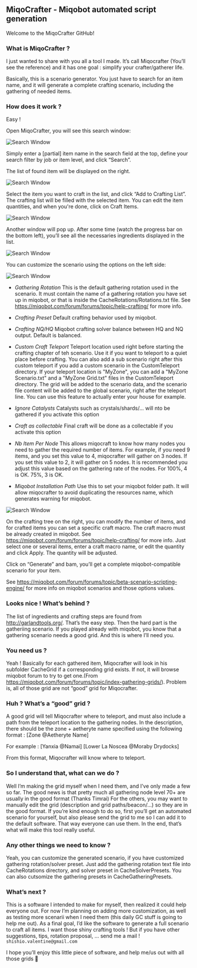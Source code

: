 ## MiqoCrafter - Miqobot automated script generation

Welcome to the MiqoCrafter GitHub!

### What is MiqoCrafter ?

I just wanted to share with you all a tool I made.
It’s call Miqocrafter (You’ll see the reference) and it has one goal : simplify your crafter/gatherer life.

Basically, this is a scenario generator.
You just have to search for an item name, and it will generate a complete crafting scenario, including the gathering of needed items.

### How does it work ?

Easy ! 

Open MiqoCrafter, you will see this search window:

![Search Window](Images/SearchArea.PNG)

Simply enter a [partial] item name in the search field at the top, define your search filter by job or item level, and click “Search”.

The list of found item will be displayed on the right.

![Search Window](Images/SearchResult.PNG)

Select the item you want to craft in the list, and click “Add to Crafting List”.
The crafting list will be filled with the selected item. You can edit the item quantities, and when you're done, click on Craft Items.

![Search Window](Images/CraftingList.PNG)

Another window will pop up. After some time (watch the progress bar on the bottom left), you’ll see all the necessaries ingredients displayed in the list.

![Search Window](Images/ScenarioForm.PNG)

You can customize the scenario using the options on the left side:

![Search Window](Images/ScenarioOptions.PNG)

- *Gathering Rotation*
This is the default gathering rotation used in the scenario. It must contain the name of a gathering rotation you have set up in miqobot, or that is inside the CacheRotations/Rotations.txt file.
See https://miqobot.com/forum/forums/topic/help-crafting/ for more info.

- *Crafting Preset*
Default crafting behavior used by miqobot.

- *Crafting NQ/HQ*
Miqobot crafting solver balance between HQ and NQ output. Default is balanced.

- *Custom Craft Teleport*
Teleport location used right before starting the crafting chapter of teh scenario. Use it if you want to teleport to a quiet place before crafting. You can also add a sub scenario right after this custom teleport if you add a custom scenario in the CustomTeleport directory.
If your teleport location is "MyZone", you can add a "MyZone Scenario.txt" and a "MyZone Grid.txt" files in the CustomTeleport directory. The grid will be added to the scenario data, and the scenario file content will be added to the global scenario, right after the teleport line.
You can use this feature to actually enter your house for example.

- *Ignore Catalysts*
Catalysts such as crystals/shards/... will nto be gathered if you activate this option

- *Craft as collectable*
Final craft will be done as a collectable if you activate this option

- *Nb Item Per Node*
This allows miqocraft to know how many nodes you need to gather the required number of items.
For example, if you need 9 items, and you set this value to 4, miqocrafter will gather on 3 nodes. If you set this value to 2, it will gather on 5 nodes.
It is recommended you adjust this value based on the gathering rate of the nodes. For 100%, 4 is OK. 75%, 3 is OK.

- *Miqobot Installation Path*
Use this to set your miqobot folder path. It will allow miqocrafter to avoid duplicating the resources name, which generates warning for miqobot.

![Search Window](Images/CraftingTree.PNG)

On the crafting tree on the right, you can modify the number of items, and for crafted items you can set a specific craft macro.
The craft macro must be already created in miqobot.
See https://miqobot.com/forum/forums/topic/help-crafting/ for more info.
Just select one or several items, enter a craft macro name, or edit the quantity and click Apply. The quantity will be adjusted.

Click on “Generate” and bam, you’ll get a complete miqobot-compatible scenario for your item.

See https://miqobot.com/forum/forums/topic/beta-scenario-scripting-engine/ for more info on miqobot scenarios and those options values.

### Looks nice ! What’s behind ?

The list of ingredients and crafting steps are found from http://garlandtools.org/. That’s the easy step.
Then the hard part is the gatheriing scenario.
If you played already with miqobot, you know that a gathering scenario needs a good grid. And this is where I’ll need you.

### You need us ?

Yeah !
Basically for each gathered item, Miqocrafter will look in his subfolder CacheGrid if a corresponding grid exists.
If not, it will browse miqobot forum to try to get one.(From https://miqobot.com/forum/forums/topic/index-gathering-grids/).
Problem is, all of those grid are not “good” grid for Miqocrafter.

### Huh ? What’s a “good” grid ?

A good grid will tell Miqocrafter where to teleport, and must also include a path from the teleport location to the gathering nodes.
In the description, there should be the zone + aetheryte name specified using the following format :
[Zone @Aetheryte Name]

For example :
[Yanxia @Namai]
[Lower La Noscea @Moraby Drydocks]

From this format, Miqocrafter will know where to teleport.

### So I understand that, what can we do ?

Well I’m making the grid myself when I need them, and I’ve only made a few so far.
The good news is that pretty much all gathering node level 70+ are usually in the good format (Thanks Timrai)
For the others, you may want to manually edit the grid (description and grid paths/beacon/…) so they are in the good format.
If you’re kind enough to do so, first you’ll get an automated scenario for yourself, but also please send the grid to me so I can add it to the default software.
That way everyone can use them.
In the end, that’s what will make this tool really useful.

### Any other things we need to know ?

Yeah, you can customize the generated scenario, if you have customized gathering rotation/solver preset.
Just add the gathering rotation text file into CacheRotations directory, and solver preset in CacheSolverPresets.
You can also cutsomize the gathering presets in CacheGatheringPresets.

### What’s next ?

This is a software I intended to make for myself, then realized it could help everyone out.
For now I’m planning on adding more customization, as well as testing more scenarii when I need them (this daily GC stuff is going to help me out).
As a final goal, I’d like the software to generate a full scenario to craft all items. I want those shiny crafting tools !
But if you have other suggestions, tips, rotation proposal, … send me a mail ! `shishio.valentine@gmail.com`

I hope you’ll enjoy this little piece of software, and help me/us out with all those grids 🙂

